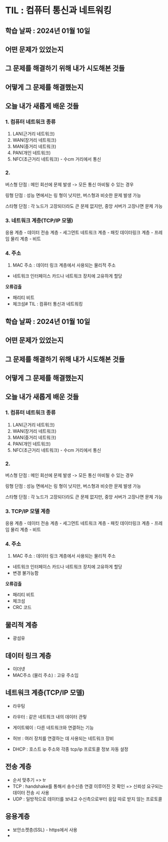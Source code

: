 # TIL : 컴퓨터 통신과 네트워킹

## 학습 날짜 : 2024년 01월 10일

## 어떤 문제가 있었는지

## 그 문제를 해결하기 위해 내가 시도해본 것들

## 어떻게 그 문제를 해결했는지

## 오늘 내가 새롭게 배운 것들
### 1. 컴퓨터 네트워크 종류
1. LAN(근거리 네트워크)
2. WAN(장거리 네트워크)
3. MAN(중거리 네트워크)
4. PAN(개인 네트워크)
5. NFC(초근거리 네트워크) - 수cm 거리에서 통신

### 2. 
버스형 단점 : 메인 회선에 문제 발생 -> 모든 통신 마비될 수 있는 경우

링형 단점 : 성능 면에서는 링 형이 낫지만, 버스형과 비슷한 문제 발생 가능

스타형 단점 : 각 노드가 고장되더라도 큰 문제 없지만, 중앙 서버가 고장나면 문제 가능

### 3. 네트워크 계층(TCP/IP 모델)
응용 계층 - 데이터
전송 계층 - 세그먼트
네트워크 계층 - 패킷
데이터링크 계층 - 프레임
물리 계층 - 비트

### 4. 주소
1. MAC 주소 : 데이터 링크 계층에서 사용되는 물리적 주소
 - 네트워크 인터페이스 카드나 네트워크 장치에 고유하게 할당


 **오류검출**
 - 패리티 비트
 - 체크섬# TIL : 컴퓨터 통신과 네트워킹

## 학습 날짜 : 2024년 01월 10일

## 어떤 문제가 있었는지

## 그 문제를 해결하기 위해 내가 시도해본 것들

## 어떻게 그 문제를 해결했는지

## 오늘 내가 새롭게 배운 것들
### 1. 컴퓨터 네트워크 종류
1. LAN(근거리 네트워크)
2. WAN(장거리 네트워크)
3. MAN(중거리 네트워크)
4. PAN(개인 네트워크)
5. NFC(초근거리 네트워크) - 수cm 거리에서 통신

### 2. 
버스형 단점 : 메인 회선에 문제 발생 -> 모든 통신 마비될 수 있는 경우

링형 단점 : 성능 면에서는 링 형이 낫지만, 버스형과 비슷한 문제 발생 가능

스타형 단점 : 각 노드가 고장되더라도 큰 문제 없지만, 중앙 서버가 고장나면 문제 가능

### 3. TCP/IP 모델 계층
응용 계층 - 데이터
전송 계층 - 세그먼트
네트워크 계층 - 패킷
데이터링크 계층 - 프레임
물리 계층 - 비트

### 4. 주소
1. MAC 주소 : 데이터 링크 계층에서 사용되는 물리적 주소
 - 네트워크 인터페이스 카드나 네트워크 장치에 고유하게 할당
 - 변경 불가능함



 **오류검출**
 - 패리티 비트
 - 체크섬
 - CRC 코드


## 물리적 계층
- 광섬유

  
## 데이터 링크 계층
- 이더넷
- MAC주소 (물리 주소) : 고유 주소임

## 네트워크 계층(TCP/IP 모델)
- 라우팅
- 라우터 : 같은 네트워크 내의 데이터 관맇
- 게이트웨이 : 다른 네트워크와 연결하는 기능
- 허브 : 여러 장치를 연결하는 데 사용되는 네트워크 장비

- DHCP : 호스트 ip 주소와 각종 tcp/ip 프로토콜 정보 자동 설정

## 전송 계층
- 순서 맞추기 => tr
- TCP : handshake를 통해서 송수신층 연결 이루어진 것 확인 => 신뢰성 요구되는 데이터 전송 시 사용
- UDP : 일방적으로 데이터를 보내고 수신측으로부터 응답 따로 받지 않는 프로토콜

## 응용계층
- 보안소켓층(SSL) - https에서 사용
- 
